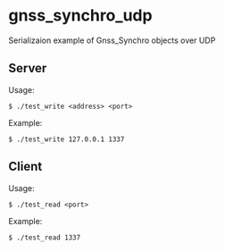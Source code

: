 # gnss_synchro_udp
Serializaion example of Gnss_Synchro objects over UDP

**Server**
---

Usage:

    $ ./test_write <address> <port>

Example:

    $ ./test_write 127.0.0.1 1337

**Client**
---

Usage:

    $ ./test_read <port>

Example:

    $ ./test_read 1337
